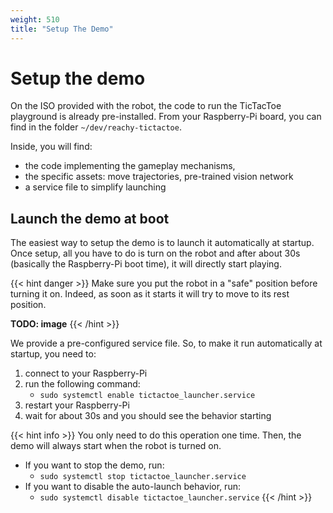 ```yaml
---
weight: 510
title: "Setup The Demo"
---
```


# Setup the demo

On the ISO provided with the robot, the code to run the TicTacToe playground is already pre-installed. From your Raspberry-Pi board, you can find in the folder ```~/dev/reachy-tictactoe```.

Inside, you will find:
* the code implementing the gameplay mechanisms,
* the specific assets: move trajectories, pre-trained vision network
* a service file to simplify launching

## Launch the demo at boot

The easiest way to setup the demo is to launch it automatically at startup. Once setup, all you have to do is turn on the robot and after about 30s (basically the Raspberry-Pi boot time), it will directly start playing.

{{< hint danger >}}
Make sure you put the robot in a "safe" position before turning it on. Indeed, as soon as it starts it will try to move to its rest position.

**TODO: image**
{{< /hint >}}

We provide a pre-configured service file. So, to make it run automatically at startup, you need to:
1. connect to your Raspberry-Pi
2. run the following command: 
    - ```sudo systemctl enable tictactoe_launcher.service```
3. restart your Raspberry-Pi
4. wait for about 30s and you should see the behavior starting

{{< hint info >}}
You only need to do this operation one time. Then, the demo will always start when the robot is turned on. 

* If you want to stop the demo, run:
    * ```sudo systemctl stop tictactoe_launcher.service```
* If you want to disable the auto-launch behavior, run:
    *  ```sudo systemctl disable tictactoe_launcher.service```
{{< /hint >}}
